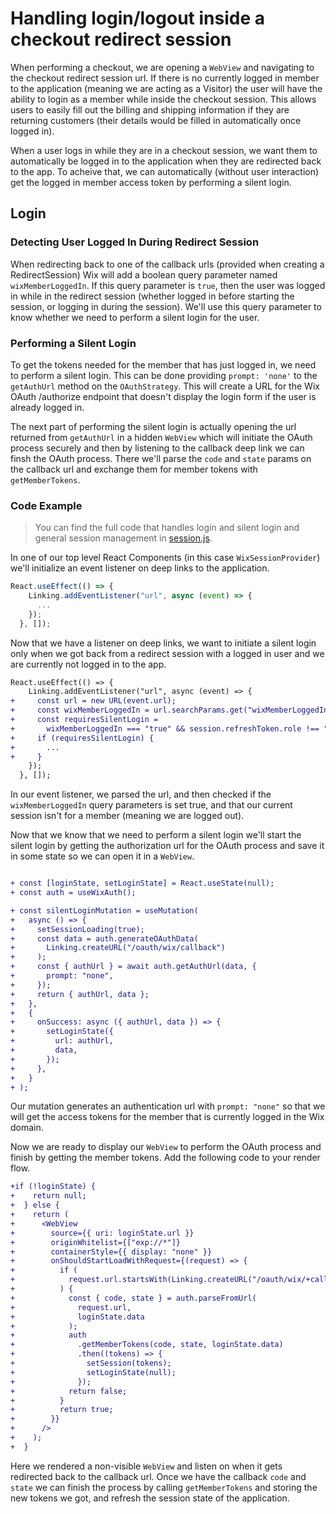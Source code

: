 # Handling login/logout inside a checkout redirect session

When performing a checkout, we are opening a `WebView` and navigating to the checkout redirect session url. If there is no currently logged in member to the application (meaning we are acting as a Visitor) the user will have the ability to login as a member while inside the checkout session. This allows users to easily fill out the billing and shipping information if they are returning customers (their details would be filled in automatically once logged in).

When a user logs in while they are in a checkout session, we want them to automatically be logged in to the application when they are redirected back to the app. To acheive that, we can automatically (without user interaction) get the logged in member access token by performing a silent login.

## Login

### Detecting User Logged In During Redirect Session

When redirecting back to one of the callback urls (provided when creating a RedirectSession) Wix will add a boolean query parameter named `wixMemberLoggedIn`. If this query parameter is `true`, then the user was logged in while in the redirect session (whether logged in before starting the session, or logging in during the session). We'll use this query parameter to know whether we need to perform a silent login for the user.

### Performing a Silent Login

To get the tokens needed for the member that has just logged in, we need to perform a silent login. This can be done providing `prompt: 'none'` to the `getAuthUrl` method on the `OAuthStrategy`. This will create a URL for the Wix OAuth /authorize endpoint that doesn't display the login form if the user is already logged in.

The next part of performing the silent login is actually opening the url returned from `getAuthUrl` in a hidden `WebView` which will initiate the OAuth process securely and then by listening to the callback deep link we can finsh the OAuth process. There we'll parse the `code` and `state` params on the callback url and exchange them for member tokens with `getMemberTokens`.

### Code Example

> You can find the full code that handles login and silent login and general session management in [session.js](../authentication/session.js).

In one of our top level React Components (in this case `WixSessionProvider`) we'll initialize an event listener on deep links to the application.

```js
React.useEffect(() => {
    Linking.addEventListener("url", async (event) => {
      ...
    });
  }, []);
```

Now that we have a listener on deep links, we want to initiate a silent login only when we got back from a redirect session with a logged in user and we are currently not logged in to the app.

```diff
React.useEffect(() => {
    Linking.addEventListener("url", async (event) => {
+     const url = new URL(event.url);
+     const wixMemberLoggedIn = url.searchParams.get("wixMemberLoggedIn");
+     const requiresSilentLogin =
+       wixMemberLoggedIn === "true" && session.refreshToken.role !== "member";
+     if (requiresSilentLogin) {
+       ...
+     }
    });
  }, []);
```

In our event listener, we parsed the url, and then checked if the `wixMemberLoggedIn` query parameters is set true, and that our current session isn't for a member (meaning we are logged out).

Now that we know that we need to perform a silent login we'll start the silent login by getting the authorization url for the OAuth process and save it in some state so we can open it in a `WebView`.

```diff

+ const [loginState, setLoginState] = React.useState(null);
+ const auth = useWixAuth();

+ const silentLoginMutation = useMutation(
+   async () => {
+     setSessionLoading(true);
+     const data = auth.generateOAuthData(
+       Linking.createURL("/oauth/wix/callback")
+     );
+     const { authUrl } = await auth.getAuthUrl(data, {
+       prompt: "none",
+     });
+     return { authUrl, data };
+   },
+   {
+     onSuccess: async ({ authUrl, data }) => {
+       setLoginState({
+         url: authUrl,
+         data,
+       });
+     },
+   }
+ );
```

Our mutation generates an authentication url with `prompt: "none"` so that we will get the access tokens for the member that is currently logged in the Wix domain.

Now we are ready to display our `WebView` to perform the OAuth process and finish by getting the member tokens. Add the following code to your render flow.

```diff
+if (!loginState) {
+    return null;
+  } else {
+    return (
+      <WebView
+        source={{ uri: loginState.url }}
+        originWhitelist={["exp://*"]}
+        containerStyle={{ display: "none" }}
+        onShouldStartLoadWithRequest={(request) => {
+          if (
+            request.url.startsWith(Linking.createURL("/oauth/wix/+callback"))
+          ) {
+            const { code, state } = auth.parseFromUrl(
+              request.url,
+              loginState.data
+            );
+            auth
+              .getMemberTokens(code, state, loginState.data)
+              .then((tokens) => {
+                setSession(tokens);
+                setLoginState(null);
+              });
+            return false;
+          }
+          return true;
+        }}
+      />
+    );
+  }
```

Here we rendered a non-visible `WebView` and listen on when it gets redirected back to the callback url. Once we have the callback `code` and `state` we can finish the process by calling `getMemberTokens` and storing the new tokens we got, and refresh the session state of the application.